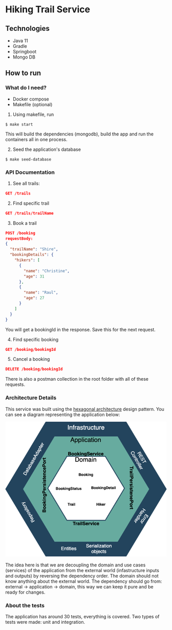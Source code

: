 # Hiking Trail Service

## Technologies

* Java 11
* Gradle
* Springboot
* Mongo DB

## How to run

### What do I need?

* Docker compose
* Makefile (optional)

1. Using makefile, run
```shell
$ make start
```
This will build the dependencies (mongodb), build the app and run the containers
all in one process.

2. Seed the application's database

```shell
$ make seed-database
```

### API Documentation

1. See all trails:
```json
GET /trails
```

2. Find specific trail
```json
GET /trails/trailName
```

3. Book a trail
```json
POST /booking
requestBody: 
{
  "trailName": "Shire",
  "bookingDetails": {
    "hikers": [
      {
        "name": "Christine",
        "age": 31
      },
      {
        "name": "Raul",
        "age": 27
      }
    ]
  }  
}
```
You will get a bookingId in the response. Save this for the next request.

4. Find specific booking
```json
GET /booking/bookingId
```
5. Cancel a booking
```json
DELETE /booking/bookingId
```

There is also a postman collection in the root folder with all of these requests.

### Architecture Details

This service was built using the [hexagonal architecture](https://alistair.cockburn.us/hexagonal-architecture) design pattern.
You can see a diagram representing the application below:

![hexagonal-architecture](hexagonal-architecture-diagram.png)

The idea here is that we are decoupling the domain and use cases (services) of the application
from the external world (infastructure inputs and outputs) by reversing the dependency order.
The domain should not know anything about the external world. The dependency should go from:
external -> application -> domain, this way we can keep it pure and be ready for changes.


### About the tests

The application has around 30 tests, everything is covered. Two types of tests were made:
unit and integration.